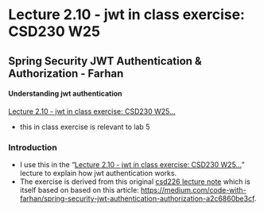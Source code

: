 # Lecture 2.10 - jwt in class exercise:  CSD230  W25
## Spring Security JWT Authentication & Authorization - Farhan
#### Understanding jwt authentication
[Lecture 2.10 - jwt in class exercise:  CSD230  W25...](https://docs.google.com/document/d/1fpysUo5xxyEQJUkhhzviJMFWXEV9T6-wabhOy--fhQM/edit?usp=sharing)

- this in class exercise is relevant to lab 5

### Introduction
- I use this in the “[Lecture 2.10 - jwt in class exercise:  CSD230  W25...](https://docs.google.com/document/d/1fpysUo5xxyEQJUkhhzviJMFWXEV9T6-wabhOy--fhQM/edit?usp=sharing)” lecture to explain how jwt authentication works.  
- The exercise is derived from this original [csd226 lecture note](https://docs.google.com/document/d/1Mll1Y7HEVEauFCjCat4Se5x_bUkNIEvBZf_mTOK-y7w/edit?usp=sharing)  which is itself based on based on this article:
https://medium.com/code-with-farhan/spring-security-jwt-authentication-authorization-a2c6860be3cf.



